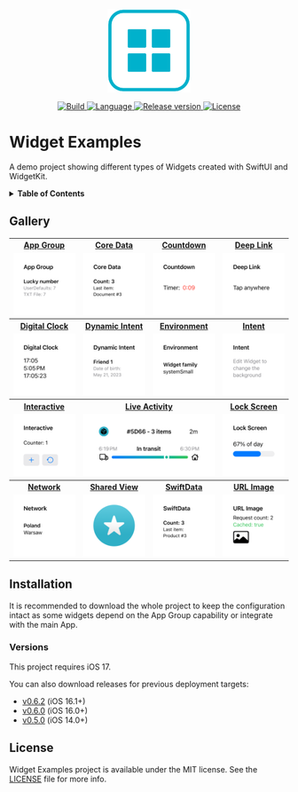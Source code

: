 <p align="center">
  <img src="./.resources/Assets/logo.png" alt="Widget Examples logo" height=150>
</p>
<p align="center">
  <a href="https://github.com/pawello2222/WidgetExamples/actions?query=branch%3Amain">
    <img src="https://img.shields.io/github/actions/workflow/status/pawello2222/WidgetExamples/ci.yml?logo=github" alt="Build">
  </a>
  <a href="https://github.com/pawello2222/WidgetExamples">
    <img src="https://img.shields.io/badge/language-swift-orange.svg" alt="Language">
  </a>
  <a href="https://github.com/pawello2222/WidgetExamples/releases">
    <img src="https://img.shields.io/github/v/release/pawello2222/WidgetExamples" alt="Release version">
  </a>
  <a href="https://github.com/pawello2222/WidgetExamples/blob/main/LICENSE.md">
    <img src="https://img.shields.io/github/license/pawello2222/WidgetExamples" alt="License">
  </a>
</p>

# Widget Examples

A demo project showing different types of Widgets created with SwiftUI and WidgetKit.

<details>
  <summary>
    <b>Table of Contents</b>
  </summary>

  1. [Gallery](#gallery)
  2. [Installation](#installation)
  3. [License](#license)

</details>

## Gallery <a name="gallery"></a>

<table>
  <tr>
    <th align="center" width="25%">
      <a href="./Widgets/AppGroupWidget">App&nbsp;Group</a>
    </th>
    <th align="center" width="25%">
      <a href="./Widgets/CoreDataWidget">Core&nbsp;Data</a>
    </th>
    <th align="center" width="25%">
      <a href="./Widgets/CountdownWidget">Countdown</a>
    </th>
    <th align="center" width="25%">
      <a href="./Widgets/DeepLinkWidget">Deep&nbsp;Link</a>
    </th>
  </tr>
  <tr>
    <td align="center">
      <a href="./Widgets/AppGroupWidget">
        <img src="./.resources/Screenshots/AppGroupWidget.png" alt="App Group Widget">
      </a>
    </td>
    <td align="center">
      <a href="./Widgets/CoreDataWidget">
        <img src="./.resources/Screenshots/CoreDataWidget.png" alt="Core Data Widget">
      </a>
    </td>
    <td align="center">
      <a href="./Widgets/CountdownWidget">
        <img src="./.resources/Screenshots/CountdownWidget.png" alt="Countdown Widget">
      </a>
    </td>
    <td align="center">
      <a href="./Widgets/DeepLinkWidget">
        <img src="./.resources/Screenshots/DeepLinkWidget.png" alt="Deep Link Widget">
      </a>
    </td>
  </tr>
  <tr>
    <th align="center">
      <a href="./Widgets/DigitalClockWidget">Digital&nbsp;Clock</a>
    </th>
    <th align="center">
      <a href="./Widgets/DynamicIntentWidget">Dynamic&nbsp;Intent</a>
    </th>
    <th align="center">
      <a href="./Widgets/EnvironmentWidget">Environment</a>
    </th>
    <th align="center">
      <a href="./Widgets/IntentWidget">Intent</a>
    </th>
  </tr>
  <tr>
    <td align="center">
      <a href="./Widgets/DigitalClockWidget">
        <img src="./.resources/Screenshots/DigitalClockWidget.png" alt="Digital Clock Widget">
      </a>
    </td>
    <td align="center">
      <a href="./Widgets/DynamicIntentWidget">
        <img src="./.resources/Screenshots/DynamicIntentWidget.png" alt="Dynamic Intent Widget">
      </a>
    </td>
    <td align="center">
      <a href="./Widgets/EnvironmentWidget">
        <img src="./.resources/Screenshots/EnvironmentWidget.png" alt="Environment Widget">
      </a>
    </td>
    <td align="center">
      <a href="./Widgets/IntentWidget">
        <img src="./.resources/Screenshots/IntentWidget.png" alt="Intent Widget">
      </a>
    </td>
  </tr>
  <tr>
    <th align="center">
      <a href="./Widgets/InteractiveWidget">Interactive</a>
    </th>
    <th align="center" colspan="2">
      <a href="./Widgets/LiveActivityWidget">Live&nbsp;Activity</a>
    </th>
    <th align="center">
      <a href="./Widgets/LockScreenWidget">Lock&nbsp;Screen</a>
    </th>
  </tr>
  <tr>
    <td align="center">
      <a href="./Widgets/InteractiveWidget">
        <img src="./.resources/Screenshots/InteractiveWidget.png" alt="Interactive Widget">
      </a>
    </td>
    <td align="center" colspan="2">
      <a href="./Widgets/LiveActivityWidget">
        <img src="./.resources/Screenshots/LiveActivityWidget.png" alt="Live Activity Widget">
      </a>
    </td>
    <td align="center">
      <a href="./Widgets/LockScreenWidget">
        <img src="./.resources/Screenshots/LockScreenWidget.png" alt="Lock Screen Widget">
      </a>
    </td>
  </tr>
    <tr>
    <th align="center">
      <a href="./Widgets/NetworkWidget">Network</a>
    </th>
    <th align="center">
      <a href="./Widgets/SharedViewWidget">Shared&nbsp;View</a>
    </th>
    <th align="center">
      <a href="./Widgets/SwiftDataWidget">SwiftData</a>
    </th>
    <th align="center">
      <a href="./Widgets/URLImageWidget">URL&nbsp;Image</a>
    </th>
  </tr>
  <tr>
    <td align="center">
      <a href="./Widgets/NetworkWidget">
        <img src="./.resources/Screenshots/NetworkWidget.png" alt="Network Widget">
      </a>
    </td>
    <td align="center">
      <a href="./Widgets/SharedViewWidget">
        <img src="./.resources/Screenshots/SharedViewWidget.png" alt="Shared View Widget">
      </a>
    </td>
    <td align="center">
      <a href="./Widgets/SwiftDataWidget">
        <img src="./.resources/Screenshots/SwiftDataWidget.png" alt="SwiftData Widget">
      </a>
    </td>
    <td align="center">
      <a href="./Widgets/URLImageWidget">
        <img src="./.resources/Screenshots/URLImageWidget.png" alt="URL Image Widget">
      </a>
    </td>
  </tr>
</table>

## Installation <a name="installation"></a>

It is recommended to download the whole project to keep the configuration intact as some widgets depend on the App Group capability or integrate with the main App.


### Versions

This project requires iOS 17.

You can also download releases for previous deployment targets:
- [v0.6.2](https://github.com/pawello2222/WidgetExamples/releases/tag/0.6.2) (iOS 16.1+)
- [v0.6.0](https://github.com/pawello2222/WidgetExamples/releases/tag/0.6.0) (iOS 16.0+)
- [v0.5.0](https://github.com/pawello2222/WidgetExamples/releases/tag/0.5.0) (iOS 14.0+)

## License <a name="license"></a>

Widget Examples project is available under the MIT license. See the [LICENSE](./LICENSE.md) file for more info.

